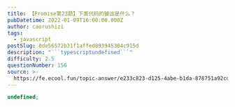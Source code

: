 ```yaml
---
title: 【Promise第23题】下面代码的输出是什么？
pubDatetime: 2022-01-09T16:00:00.000Z
author: caorushizi
tags:
  - javascript
postSlug: 8de56572b31f1affed893945384c915d
description: "```typescriptundefined```"
difficulty: 2.5
questionNumber: 156
source: >-
  https://fe.ecool.fun/topic-answer/e233c823-d125-4abe-b1da-878751a92cd9?orderBy=updateTime&order=desc&tagId=10
---
```


```typescript
undefined;
```
